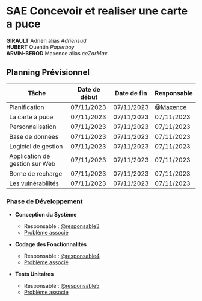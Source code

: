# SAE Concevoir et realiser une carte a puce

**GIRAULT** Adrien alias *Adriensud* </br> 
**HUBERT** Quentin *Paperboy* </br> 
**ARVIN-BEROD** Maxence alias *ceZarMax* </br> 

## Planning Prévisionnel

| Tâche               | Date de début | Date de fin | Responsable |
|---------------------|---------------|-------------|-------------|
| Planification       | 07/11/2023    | 07/11/2023  | [@Maxence](https://github.com/ceZarMax)  |
| La carte à puce       | 07/11/2023    | 07/11/2023  | 07/11/2023  |
| Personnalisation       | 07/11/2023    | 07/11/2023  | 07/11/2023  |
| Base de données      | 07/11/2023    | 07/11/2023  | 07/11/2023  |
| Logiciel de gestion       | 07/11/2023    | 07/11/2023  | 07/11/2023  |
| Application de gestion sur Web       | 07/11/2023    | 07/11/2023  | 07/11/2023  |
| Borne de recharge       | 07/11/2023    | 07/11/2023  | 07/11/2023  |
| Les vulnérabilités       | 07/11/2023    | 07/11/2023  | 07/11/2023  |



### Phase de Développement

- **Conception du Système**
  - Responsable : [@responsable3](https://github.com/responsable3)
  - [Problème associé](https://github.com/votre-referentiel/probleme3)

- **Codage des Fonctionnalités**
  - Responsable : [@responsable4](https://github.com/responsable4)
  - [Problème associé](https://github.com/votre-referentiel/probleme4)

- **Tests Unitaires**
  - Responsable : [@responsable5](https://github.com/responsable5)
  - [Problème associé](https://github.com/votre-referentiel/probleme5)
